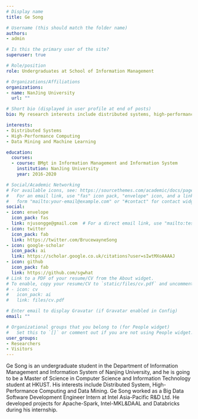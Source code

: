 ```yaml
---
# Display name
title: Ge Song

# Username (this should match the folder name)
authors:
- admin

# Is this the primary user of the site?
superuser: true

# Role/position
role: Undergraduates at School of Information Management

# Organizations/Affiliations
organizations:
- name: NanJing University
  url: ""

# Short bio (displayed in user profile at end of posts)
bio: My research interests include distributed systems, high-performance computing and machine learning.

interests:
- Distributed Systems
- High-Performance Computing
- Data Mining and Machine Learning

education:
  courses:
  - course: BMgt in Information Management and Information System
    institution: NanJing University
    year: 2016-2020

# Social/Academic Networking
# For available icons, see: https://sourcethemes.com/academic/docs/page-builder/#icons
#   For an email link, use "fas" icon pack, "envelope" icon, and a link in the
#   form "mailto:your-email@example.com" or "#contact" for contact widget.
social:
- icon: envelope
  icon_pack: fas
  link: njusongge@gmail.com  # For a direct email link, use "mailto:test@example.org".
- icon: twitter
  icon_pack: fab
  link: https://twitter.com/BrucewayneSong
- icon: google-scholar
  icon_pack: ai
  link: https://scholar.google.co.uk/citations?user=sIwtMXoAAAAJ
- icon: github
  icon_pack: fab
  link: https://github.com/sgwhat
# Link to a PDF of your resume/CV from the About widget.
# To enable, copy your resume/CV to `static/files/cv.pdf` and uncomment the lines below.
# - icon: cv
#   icon_pack: ai
#   link: files/cv.pdf

# Enter email to display Gravatar (if Gravatar enabled in Config)
email: ""

# Organizational groups that you belong to (for People widget)
#   Set this to `[]` or comment out if you are not using People widget.
user_groups:
- Researchers
- Visitors
---
```


Ge Song is an undergraduate student in the Department of Information Management and Information System of Nanjing University, and he is going to be a Master of Science in Computer Science and Information Technology student at HKUST. His interests include Distributed System, High-Performance Computing and Data Mining. Ge Song worked as a Big Data Software Development Engineer Intern at Intel Asia-Pacific R&D Ltd. He developed projects for Apache-Spark, Intel-MKL&DAAL and Databricks during his internship.
